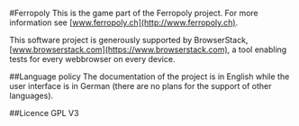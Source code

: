 #Ferropoly 
This is the game part of the Ferropoly project. For more information see [www.ferropoly.ch](http://www.ferropoly.ch).

This software project is generously supported by BrowserStack, [www.browserstack.com](https://www.browserstack.com), a tool enabling tests for every webbrowser on every device.

##Language policy
The documentation of the project is  in English while the user interface is in German (there are no plans for the support of other
languages).


##Licence
GPL V3
